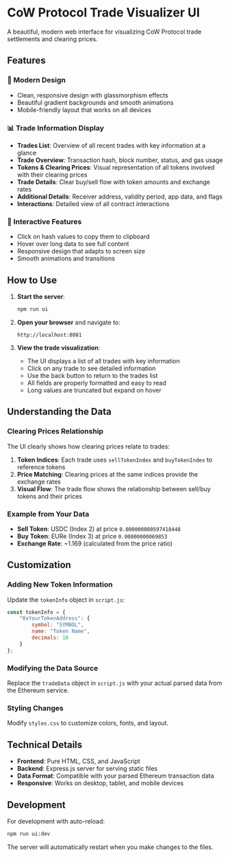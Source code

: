 # CoW Protocol Trade Visualizer UI

A beautiful, modern web interface for visualizing CoW Protocol trade settlements and clearing prices.

## Features

### 🎨 Modern Design
- Clean, responsive design with glassmorphism effects
- Beautiful gradient backgrounds and smooth animations
- Mobile-friendly layout that works on all devices

### 📊 Trade Information Display
- **Trades List**: Overview of all recent trades with key information at a glance
- **Trade Overview**: Transaction hash, block number, status, and gas usage
- **Tokens & Clearing Prices**: Visual representation of all tokens involved with their clearing prices
- **Trade Details**: Clear buy/sell flow with token amounts and exchange rates
- **Additional Details**: Receiver address, validity period, app data, and flags
- **Interactions**: Detailed view of all contract interactions

### 🔧 Interactive Features
- Click on hash values to copy them to clipboard
- Hover over long data to see full content
- Responsive design that adapts to screen size
- Smooth animations and transitions

## How to Use

1. **Start the server**:
   ```bash
   npm run ui
   ```

2. **Open your browser** and navigate to:
   ```
   http://localhost:8081
   ```

3. **View the trade visualization**:
   - The UI displays a list of all trades with key information
   - Click on any trade to see detailed information
   - Use the back button to return to the trades list
   - All fields are properly formatted and easy to read
   - Long values are truncated but expand on hover

## Understanding the Data

### Clearing Prices Relationship
The UI clearly shows how clearing prices relate to trades:

1. **Token Indices**: Each trade uses `sellTokenIndex` and `buyTokenIndex` to reference tokens
2. **Price Matching**: Clearing prices at the same indices provide the exchange rates
3. **Visual Flow**: The trade flow shows the relationship between sell/buy tokens and their prices

### Example from Your Data
- **Sell Token**: USDC (Index 2) at price `0.000000000597418448`
- **Buy Token**: EURe (Index 3) at price `0.00000000069853`
- **Exchange Rate**: ~1.169 (calculated from the price ratio)

## Customization

### Adding New Token Information
Update the `tokenInfo` object in `script.js`:

```javascript
const tokenInfo = {
    "0xYourTokenAddress": {
        symbol: "SYMBOL",
        name: "Token Name",
        decimals: 18
    }
};
```

### Modifying the Data Source
Replace the `tradeData` object in `script.js` with your actual parsed data from the Ethereum service.

### Styling Changes
Modify `styles.css` to customize colors, fonts, and layout.

## Technical Details

- **Frontend**: Pure HTML, CSS, and JavaScript
- **Backend**: Express.js server for serving static files
- **Data Format**: Compatible with your parsed Ethereum transaction data
- **Responsive**: Works on desktop, tablet, and mobile devices

## Development

For development with auto-reload:
```bash
npm run ui:dev
```

The server will automatically restart when you make changes to the files.
